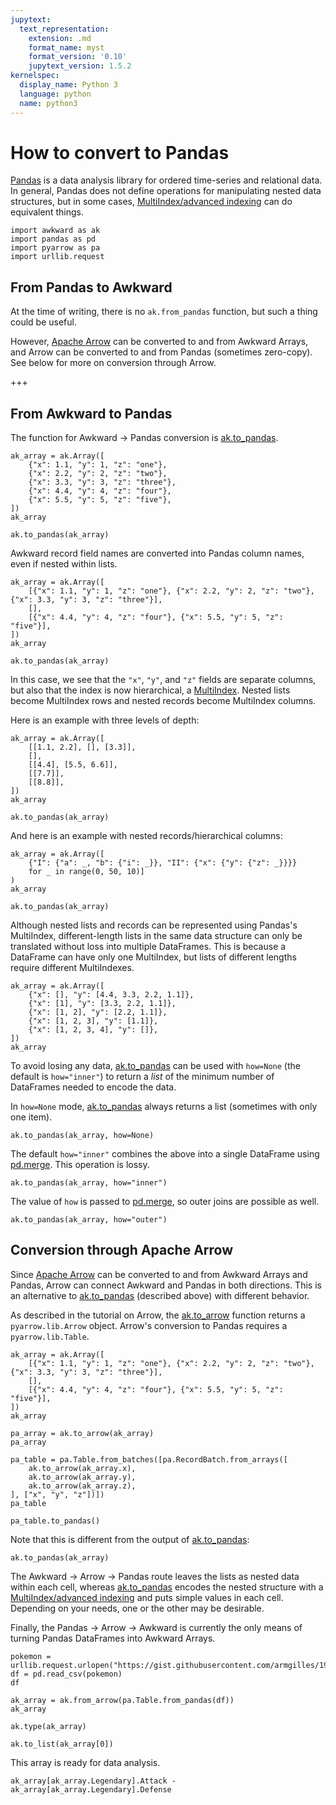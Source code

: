 ```yaml
---
jupytext:
  text_representation:
    extension: .md
    format_name: myst
    format_version: '0.10'
    jupytext_version: 1.5.2
kernelspec:
  display_name: Python 3
  language: python
  name: python3
---
```


How to convert to Pandas
========================

[Pandas](https://pandas.pydata.org/) is a data analysis library for ordered time-series and relational data. In general, Pandas does not define operations for manipulating nested data structures, but in some cases, [MultiIndex/advanced indexing](https://pandas.pydata.org/pandas-docs/stable/user_guide/advanced.html) can do equivalent things.

```{code-cell} ipython3
import awkward as ak
import pandas as pd
import pyarrow as pa
import urllib.request
```

From Pandas to Awkward
----------------------

At the time of writing, there is no `ak.from_pandas` function, but such a thing could be useful.

However, [Apache Arrow](https://arrow.apache.org/) can be converted to and from Awkward Arrays, and Arrow can be converted to and from Pandas (sometimes zero-copy). See below for more on conversion through Arrow.

+++

From Awkward to Pandas
----------------------

The function for Awkward → Pandas conversion is [ak.to_pandas](https://awkward-array.readthedocs.io/en/latest/_auto/ak.to_pandas.html).

```{code-cell} ipython3
ak_array = ak.Array([
    {"x": 1.1, "y": 1, "z": "one"},
    {"x": 2.2, "y": 2, "z": "two"},
    {"x": 3.3, "y": 3, "z": "three"},
    {"x": 4.4, "y": 4, "z": "four"},
    {"x": 5.5, "y": 5, "z": "five"},
])
ak_array
```

```{code-cell} ipython3
ak.to_pandas(ak_array)
```

Awkward record field names are converted into Pandas column names, even if nested within lists.

```{code-cell} ipython3
ak_array = ak.Array([
    [{"x": 1.1, "y": 1, "z": "one"}, {"x": 2.2, "y": 2, "z": "two"}, {"x": 3.3, "y": 3, "z": "three"}],
    [],
    [{"x": 4.4, "y": 4, "z": "four"}, {"x": 5.5, "y": 5, "z": "five"}],
])
ak_array
```

```{code-cell} ipython3
ak.to_pandas(ak_array)
```

In this case, we see that the `"x"`, `"y"`, and `"z"` fields are separate columns, but also that the index is now hierarchical, a [MultiIndex](https://pandas.pydata.org/pandas-docs/stable/reference/api/pandas.MultiIndex.html). Nested lists become MultiIndex rows and nested records become MultiIndex columns.

Here is an example with three levels of depth:

```{code-cell} ipython3
ak_array = ak.Array([
    [[1.1, 2.2], [], [3.3]],
    [],
    [[4.4], [5.5, 6.6]],
    [[7.7]],
    [[8.8]],
])
ak_array
```

```{code-cell} ipython3
ak.to_pandas(ak_array)
```

And here is an example with nested records/hierarchical columns:

```{code-cell} ipython3
ak_array = ak.Array([
    {"I": {"a": _, "b": {"i": _}}, "II": {"x": {"y": {"z": _}}}}
    for _ in range(0, 50, 10)]
)
ak_array
```

```{code-cell} ipython3
ak.to_pandas(ak_array)
```

Although nested lists and records can be represented using Pandas's MultiIndex, different-length lists in the same data structure can only be translated without loss into multiple DataFrames. This is because a DataFrame can have only one MultiIndex, but lists of different lengths require different MultiIndexes.

```{code-cell} ipython3
ak_array = ak.Array([
    {"x": [], "y": [4.4, 3.3, 2.2, 1.1]},
    {"x": [1], "y": [3.3, 2.2, 1.1]},
    {"x": [1, 2], "y": [2.2, 1.1]},
    {"x": [1, 2, 3], "y": [1.1]},
    {"x": [1, 2, 3, 4], "y": []},
])
ak_array
```

To avoid losing any data, [ak.to_pandas](https://awkward-array.readthedocs.io/en/latest/_auto/ak.to_pandas.html) can be used with `how=None` (the default is `how="inner"`) to return a _list_ of the minimum number of DataFrames needed to encode the data.

In `how=None` mode, [ak.to_pandas](https://awkward-array.readthedocs.io/en/latest/_auto/ak.to_pandas.html) always returns a list (sometimes with only one item).

```{code-cell} ipython3
ak.to_pandas(ak_array, how=None)
```

The default `how="inner"` combines the above into a single DataFrame using [pd.merge](https://pandas.pydata.org/pandas-docs/stable/reference/api/pandas.merge.html). This operation is lossy.

```{code-cell} ipython3
ak.to_pandas(ak_array, how="inner")
```

The value of `how` is passed to [pd.merge](https://pandas.pydata.org/pandas-docs/stable/reference/api/pandas.merge.html), so outer joins are possible as well.

```{code-cell} ipython3
ak.to_pandas(ak_array, how="outer")
```

Conversion through Apache Arrow
-------------------------------

Since [Apache Arrow](https://arrow.apache.org/) can be converted to and from Awkward Arrays and Pandas, Arrow can connect Awkward and Pandas in both directions. This is an alternative to [ak.to_pandas](https://awkward-array.readthedocs.io/en/latest/_auto/ak.to_pandas.html) (described above) with different behavior.

As described in the tutorial on Arrow, the [ak.to_arrow](https://awkward-array.readthedocs.io/en/latest/_auto/ak.to_arrow.html) function returns a `pyarrow.lib.Arrow` object. Arrow's conversion to Pandas requires a `pyarrow.lib.Table`.

```{code-cell} ipython3
ak_array = ak.Array([
    [{"x": 1.1, "y": 1, "z": "one"}, {"x": 2.2, "y": 2, "z": "two"}, {"x": 3.3, "y": 3, "z": "three"}],
    [],
    [{"x": 4.4, "y": 4, "z": "four"}, {"x": 5.5, "y": 5, "z": "five"}],
])
ak_array
```

```{code-cell} ipython3
pa_array = ak.to_arrow(ak_array)
pa_array
```

```{code-cell} ipython3
pa_table = pa.Table.from_batches([pa.RecordBatch.from_arrays([
    ak.to_arrow(ak_array.x),
    ak.to_arrow(ak_array.y),
    ak.to_arrow(ak_array.z),
], ["x", "y", "z"])])
pa_table
```

```{code-cell} ipython3
pa_table.to_pandas()
```

Note that this is different from the output of [ak.to_pandas](https://awkward-array.readthedocs.io/en/latest/_auto/ak.to_pandas.html):

```{code-cell} ipython3
ak.to_pandas(ak_array)
```

The Awkward → Arrow → Pandas route leaves the lists as nested data within each cell, whereas [ak.to_pandas](https://awkward-array.readthedocs.io/en/latest/_auto/ak.to_pandas.html) encodes the nested structure with a [MultiIndex/advanced indexing](https://pandas.pydata.org/pandas-docs/stable/user_guide/advanced.html) and puts simple values in each cell. Depending on your needs, one or the other may be desirable.

Finally, the Pandas → Arrow → Awkward is currently the only means of turning Pandas DataFrames into Awkward Arrays.

```{code-cell} ipython3
pokemon = urllib.request.urlopen("https://gist.githubusercontent.com/armgilles/194bcff35001e7eb53a2a8b441e8b2c6/raw/92200bc0a673d5ce2110aaad4544ed6c4010f687/pokemon.csv")
df = pd.read_csv(pokemon)
df
```

```{code-cell} ipython3
ak_array = ak.from_arrow(pa.Table.from_pandas(df))
ak_array
```

```{code-cell} ipython3
ak.type(ak_array)
```

```{code-cell} ipython3
ak.to_list(ak_array[0])
```

This array is ready for data analysis.

```{code-cell} ipython3
ak_array[ak_array.Legendary].Attack - ak_array[ak_array.Legendary].Defense
```
